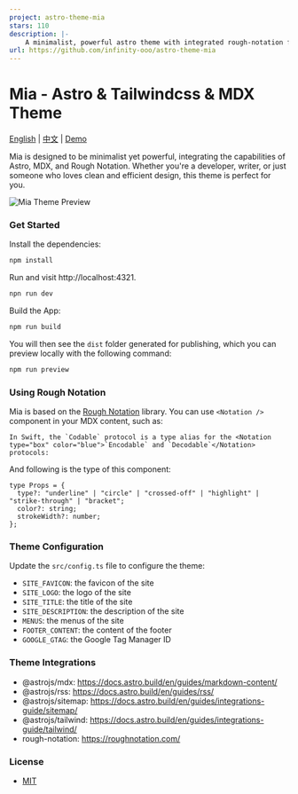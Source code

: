 ```yaml
---
project: astro-theme-mia
stars: 110
description: |-
    A minimalist, powerful astro theme with integrated rough-notation for engaging, informative content.
url: https://github.com/infinity-ooo/astro-theme-mia
---
```


# Mia - Astro & Tailwindcss & MDX Theme

[English](README.md) | [中文](README_zh.md) | [Demo](https://astro-theme-mia.pages.dev/)

Mia is designed to be minimalist yet powerful, integrating the capabilities of Astro, MDX, and Rough Notation. Whether you're a developer, writer, or just someone who loves clean and efficient design, this theme is perfect for you.

![Mia Theme Preview](public/theme-preview.png)

### Get Started

Install the dependencies:

```bash
npm install
```

Run and visit http://localhost:4321.

```bash
npn run dev
```

Build the App:

```bash
npm run build
```

You will then see the `dist` folder generated for publishing, which you can preview locally with the following command:

```bash
npm run preview
```

### Using Rough Notation

Mia is based on the [Rough Notation](https://roughnotation.com/) library. You can use `<Notation />` component in your MDX content, such as:

```mdx
In Swift, the `Codable` protocol is a type alias for the <Notation type="box" color="blue">`Encodable` and `Decodable`</Notation> protocols:
```

And following is the type of this component:

```tsx
type Props = {
  type?: "underline" | "circle" | "crossed-off" | "highlight" | "strike-through" | "bracket";
  color?: string;
  strokeWidth?: number;
};
```

### Theme Configuration

Update the `src/config.ts` file to configure the theme:

- `SITE_FAVICON`: the favicon of the site
- `SITE_LOGO`: the logo of the site
- `SITE_TITLE`: the title of the site
- `SITE_DESCRIPTION`: the description of the site
- `MENUS`: the menus of the site
- `FOOTER_CONTENT`: the content of the footer
- `GOOGLE_GTAG`: the Google Tag Manager ID

### Theme Integrations

- @astrojs/mdx: https://docs.astro.build/en/guides/markdown-content/
- @astrojs/rss: https://docs.astro.build/en/guides/rss/
- @astrojs/sitemap: https://docs.astro.build/en/guides/integrations-guide/sitemap/
- @astrojs/tailwind: https://docs.astro.build/en/guides/integrations-guide/tailwind/
- rough-notation: https://roughnotation.com/

### License

- [MIT](https://github.com/infinity-ooo/astro-theme-mia/blob/main/LICENSE)

